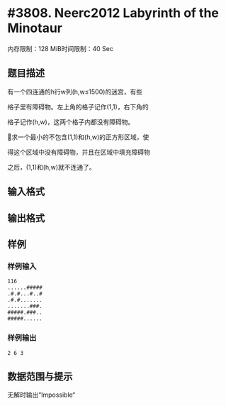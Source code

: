 # #3808. Neerc2012  Labyrinth of the Minotaur 

内存限制：128 MiB时间限制：40 Sec

## 题目描述

有一个四连通的h行w列(h,w&le;1500)的迷宫，有些

格子里有障碍物。左上角的格子记作(1,1)，右下角的

格子记作(h,w)，这两个格子内都没有障碍物。

求一个最小的不包含(1,1)和(h,w)的正方形区域，使

得这个区域中没有障碍物，并且在区域中填充障碍物

之后，(1,1)和(h,w)就不连通了。

## 输入格式

## 输出格式

## 样例

### 样例输入

    
    116
    ......#####
    .#.#...#..#
    .#.#.......
    .......###.
    #####.###..
    #####......
    

### 样例输出

    
    2 6 3
    

## 数据范围与提示

无解时输出&ldquo;Impossible&ldquo;
